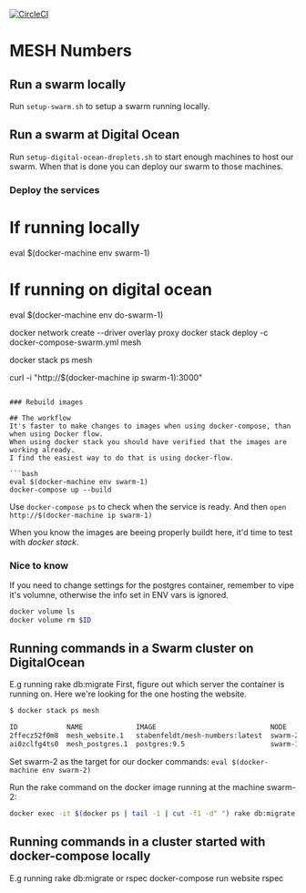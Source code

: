 [![CircleCI](https://circleci.com/gh/stabenfeldt/mesh-numbers.svg?style=svg)](https://circleci.com/gh/stabenfeldt/mesh-numbers)

# MESH Numbers

## Run a swarm locally

Run `setup-swarm.sh` to setup a swarm running locally.

## Run a swarm at Digital Ocean


Run `setup-digital-ocean-droplets.sh` to start enough machines to host our swarm.
When that is done you can deploy our swarm to those machines.


### Deploy the services

# If running locally
eval $(docker-machine env swarm-1)
# If running on digital ocean
eval $(docker-machine env do-swarm-1)

docker network create --driver overlay proxy
docker stack deploy -c docker-compose-swarm.yml mesh

docker stack ps mesh

curl -i "http://$(docker-machine ip swarm-1):3000"
```

### Rebuild images

## The workflow
It's faster to make changes to images when using docker-compose, than when using Docker flow.
When using docker stack you should have verified that the images are working already.
I find the easiest way to do that is using docker-flow.

```bash
eval $(docker-machine env swarm-1)
docker-compose up --build
```

Use `docker-compose ps` to check when the service is ready.
And then `open http://$(docker-machine ip swarm-1)`

When you know the images are beeing properly buildt here, it'd time to test with _docker stack_.

### Nice to know
If you need to change settings for the postgres container, remember to vipe it's volumne, otherwise the info set in
ENV vars is ignored.
```bash
docker volume ls
docker volume rm $ID
```


## Running commands in a Swarm cluster on DigitalOcean
E.g running rake db:migrate
First, figure out which server the container is running on. Here we're looking for the one hosting the website.

```bash
$ docker stack ps mesh

ID            NAME             IMAGE                            NODE     DESIRED STATE  CURRENT STATE           ERROR  PORTS
2ffecz52f0m8  mesh_website.1   stabenfeldt/mesh-numbers:latest  swarm-2  Running        Running 23 minutes ago
ai0zclfg4ts0  mesh_postgres.1  postgres:9.5                     swarm-1  Running        Running 23 minutes ago
```

Set swarm-2 as the target for our docker commands:
`eval $(docker-machine env swarm-2)`

Run the rake command on the docker image running at the machine swarm-2:
```bash
docker exec -it $(docker ps | tail -1 | cut -f1 -d" ") rake db:migrate
```

## Running commands in a cluster started with docker-compose locally
E.g running rake db:migrate or rspec
docker-compose run website rspec

